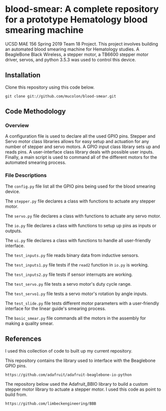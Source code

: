blood-smear: A complete repository for a prototype Hematology blood smearing machine
======================
UCSD MAE 156 Spring 2019 Team 18 Project. This project involves building an automated blood smearing machine for Hematology studies. A BeagleBone Black Wireless, a stepper motor, a TB6600 stepper motor driver, servos, and python 3.5.3 was used to control this device.


Installation
-----------------------
Clone this repository using this code below.
```
git clone git://github.com/mucolon/blood-smear.git
```


Code Methodology
--------------------------------
### Overview
A configuration file is used to declare all the used GPIO pins. Stepper and Servo motor class libraries allows for easy setup and actuation for any number of stepper and servo motors. A GPIO input class library sets up and reads pins. A user-interface class library deals with possible user inputs. Finally, a main script is used to command all of the different motors for the automated smearing process.

### File Descriptions
The `config.py` file list all the GPIO pins being used for the blood smearing device.

The `stepper.py` file declares a class with functions to actuate any stepper motor.

The `servo.py` file declares a class with functions to actuate any servo motor.

The `io.py` file declares a class with functions to setup up pins as inputs or outputs.

The `ui.py` file declares a class with functions to handle all user-friendly interface.

The `test_inputs.py` file reads binary data from inductive sensors.

The `test_inputs1.py` file tests if the `read2` function in `io.py` is working.

The `test_inputs2.py` file tests if sensor interrupts are working.

The `test_servo.py` file tests a servo motor's duty cycle range.

The `test_servo1.py` file tests a servo motor's rotation by angle inputs.

The `test_slide.py` file tests different motor parameters with a user-friendly interface for the linear guide's smearing process.

The `basic_smear.py` file commands all the motors in the assembly for making a quality smear.


References
---------------------------
I used this collection of code to built up my current repository.

This repository contains the library used to interface with the Beaglebone GPIO pins.
```
https://github.com/adafruit/adafruit-beaglebone-io-python
```
The repository below used the Adafruit_BBIO library to build a custom stepper motor library to actuate a stepper motor. I used this code as point to build from.
```
https://github.com/limbeckengineering/BBB
```
